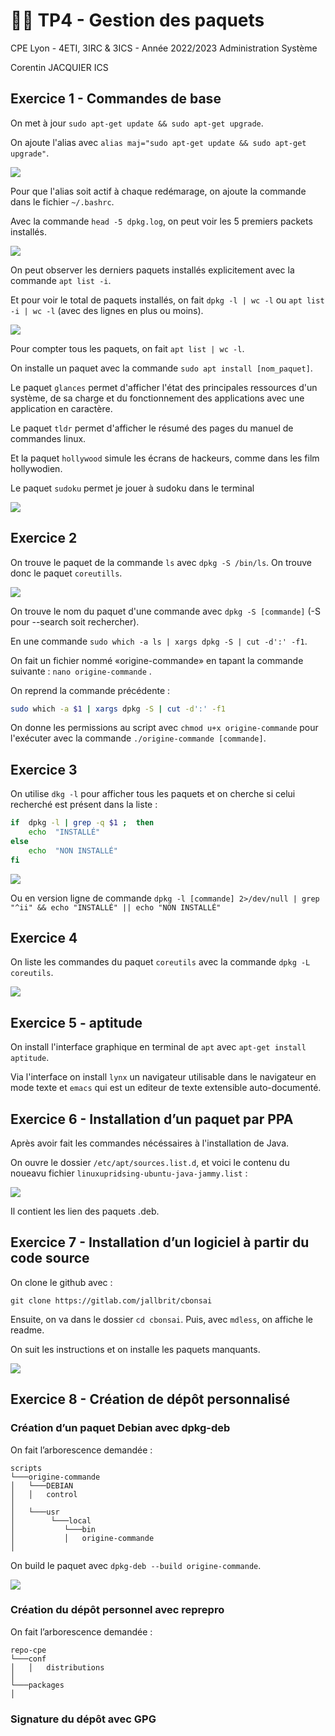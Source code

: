 
# 👨‍💻 TP4 - Gestion des paquets

CPE Lyon - 4ETI, 3IRC & 3ICS - Année 2022/2023 Administration Système

Corentin JACQUIER ICS

## Exercice 1 - Commandes de base

On met à jour `sudo apt-get update && sudo apt-get upgrade`. 

On ajoute l'alias avec `alias maj="sudo apt-get update && sudo apt-get upgrade"`.

<img src="https://cdn.discordapp.com/attachments/1017478318934724638/1021672306977804308/unknown.png">

Pour que l'alias soit actif à chaque redémarage, on ajoute la commande dans le fichier `~/.bashrc`.

Avec la commande `head -5 dpkg.log`, on peut voir les 5 premiers packets installés.

<img src="https://media.discordapp.net/attachments/1017478318934724638/1021674909614743572/unknown.png"> 

On peut observer les derniers paquets installés explicitement avec la commande `apt list -i`. 

Et pour voir le total de paquets installés, on fait `dpkg -l | wc -l` ou `apt list -i | wc -l` (avec des lignes en plus ou moins).

<img src="https://media.discordapp.net/attachments/1017478318934724638/1021678849219633192/unknown.png">

Pour compter tous les paquets, on fait `apt list | wc -l`. 

On installe un paquet avec la commande `sudo apt install [nom_paquet]`. 

Le paquet `glances` permet d'afficher l'état des principales ressources d'un système, de sa charge et du fonctionnement des applications avec une application en caractère. 

Le paquet `tldr` permet d'afficher le résumé des pages du manuel de commandes linux.

Et la paquet `hollywood` simule les écrans de hackeurs, comme dans les film hollywodien. 

Le paquet `sudoku` permet je jouer à sudoku dans le terminal 

<img src="https://screenshots.debian.net/shrine/screenshot/16580/simage/small-eceac96c7a4b345a5bc9ac4ac284281f.png">

## Exercice 2

On trouve le paquet de la commande `ls` avec `dpkg -S /bin/ls`. On trouve donc le paquet `coreutills`. 

<img src="https://media.discordapp.net/attachments/1017478318934724638/1021686301566697533/unknown.png">

On trouve le nom du paquet d'une commande avec `dpkg -S [commande]` (-S pour --search soit rechercher). 

En une commande `sudo which -a ls | xargs dpkg -S | cut -d':' -f1`. 

  
On fait un fichier nommé «origine-commande» en tapant la commande suivante :  `nano origine-commande`  .

On reprend la commande précédente :

```bash
sudo which -a $1 | xargs dpkg -S | cut -d':' -f1
```
On donne les permissions au script avec `chmod u+x origine-commande` pour l'exécuter avec la commande `./origine-commande [commande]`. 

## Exercice 3

On utilise `dkg -l` pour afficher tous les paquets et on cherche si celui recherché est présent dans la liste :

```bash
if  dpkg -l | grep -q $1 ;  then
	echo  "INSTALLÉ"
else
	echo  "NON INSTALLÉ"
fi
```

<img src="https://cdn.discordapp.com/attachments/1017478318934724638/1021699583249756190/unknown.png">

Ou en version ligne de commande `dpkg -l [commande] 2>/dev/null | grep "^ii" && echo "INSTALLÉ" || echo "NON INSTALLÉ"  `


## Exercice 4

On liste les commandes du paquet `coreutils` avec la commande `dpkg -L coreutils`. 

<img src="https://media.discordapp.net/attachments/1017478318934724638/1021704484512083998/unknown.png">

## Exercice 5 - aptitude

On install l'interface graphique en terminal de `apt` avec `apt-get install aptitude`. 

Via l'interface on install `lynx` un navigateur utilisable dans le navigateur en mode texte et `emacs` qui est un editeur de texte extensible auto-documenté. 

## Exercice 6 - Installation d’un paquet par PPA

Après avoir fait les commandes nécéssaires à l'installation de Java. 

On ouvre le dossier `/etc/apt/sources.list.d`, et voici le contenu du noueavu fichier `linuxupridsing-ubuntu-java-jammy.list` :

<img src="https://media.discordapp.net/attachments/1017478318934724638/1021709278416994394/unknown.png">

Il contient les lien des paquets .deb.

## Exercice 7 - Installation d’un logiciel à partir du code source

On clone le github avec :

`git clone https://gitlab.com/jallbrit/cbonsai` 

Ensuite, on va dans le dossier `cd cbonsai`. Puis, avec `mdless`, on affiche le readme. 

On suit les instructions et on installe les paquets manquants. 

<img
src="https://user-content.gitlab-static.net/516ebf93882a9132c52dfbd25843c529d6f7ce95/68747470733a2f2f692e696d6775722e636f6d2f726e714a7833502e676966">

## Exercice 8 - Création de dépôt personnalisé

### Création d’un paquet Debian avec dpkg-deb

On fait l’arborescence demandée : 

```
scripts
└───origine-commande
│   └───DEBIAN
│   │   control
│
│   └───usr
│  	 	 └───local
│  	 	    └───bin
│   		│ 	origine-commande
│
```
On build le paquet avec `dpkg-deb --build origine-commande`.

<img
src="https://cdn.discordapp.com/attachments/1017478318934724638/1021716452702695474/unknown.png">

### Création du dépôt personnel avec reprepro

On fait l’arborescence demandée : 
```
repo-cpe
└───conf
│	│	distributions
│
└───packages
│   
```


### Signature du dépôt avec GPG

